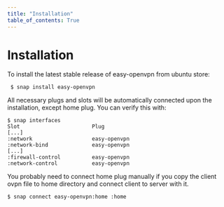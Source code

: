 ```yaml
---
title: "Installation"
table_of_contents: True
---
```


# Installation

To install the latest stable release of easy-openvpn from ubuntu store:

```
 $ snap install easy-openvpn
```

All necessary plugs and slots will be automatically connected upon the 
installation, except home plug. You can verify this with:

```
$ snap interfaces
Slot                       Plug
[...]
:network                   easy-openvpn
:network-bind              easy-openvpn
[...]
:firewall-control          easy-openvpn
:network-control           easy-openvpn
```

You probably need to connect home plug manually if you copy the client 
ovpn file to home directory and connect client to server with it.

```
$ snap connect easy-openvpn:home :home
```
